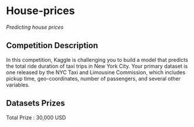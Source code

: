 # House-prices
*Predicting house prices*

## Competition Description

In this competition, Kaggle is challenging you to build a model that predicts the total ride duration of taxi trips in New York City. Your primary dataset is one released by the NYC Taxi and Limousine Commission, which includes pickup time, geo-coordinates, number of passengers, and several other variables.

## Datasets Prizes

Total Prize : 30,000 USD
